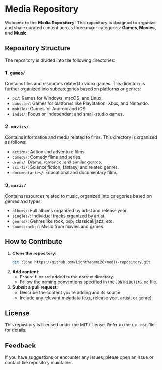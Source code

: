 # Media Repository

Welcome to the **Media Repository**! This repository is designed to organize and share curated content across three major categories: **Games**, **Movies**, and **Music**.

## Repository Structure
The repository is divided into the following directories:

### 1. `games/`
Contains files and resources related to video games. This directory is further organized into subcategories based on platforms or genres:

- `pc/`: Games for Windows, macOS, and Linux.
- `console/`: Games for platforms like PlayStation, Xbox, and Nintendo.
- `mobile/`: Games for Android and iOS.
- `indie/`: Focus on independent and small-studio games.

### 2. `movies/`
Contains information and media related to films. This directory is organized as follows:

- `action/`: Action and adventure films.
- `comedy/`: Comedy films and series.
- `drama/`: Drama, romance, and similar genres.
- `sci-fi/`: Science fiction, fantasy, and related genres.
- `documentaries/`: Educational and documentary films.

### 3. `music/`
Contains resources related to music, organized into categories based on genres and types:

- `albums/`: Full albums organized by artist and release year.
- `singles/`: Individual tracks organized by artist.
- `genres/`: Genres like rock, pop, classical, jazz, etc.
- `soundtracks/`: Music from movies and games.

## How to Contribute
1. **Clone the repository**:
   ```bash
   git clone https://github.com/LightYagami28/media-repository.git
   ```
2. **Add content**:
   - Ensure files are added to the correct directory.
   - Follow the naming conventions specified in the `CONTRIBUTING.md` file.
3. **Submit a pull request**:
   - Describe the content you’re adding and its source.
   - Include any relevant metadata (e.g., release year, artist, or genre).

## License
This repository is licensed under the MIT License. Refer to the `LICENSE` file for details.

## Feedback
If you have suggestions or encounter any issues, please open an issue or contact the repository maintainer.

